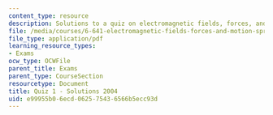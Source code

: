 ```yaml
---
content_type: resource
description: Solutions to a quiz on electromagnetic fields, forces, and motion.
file: /media/courses/6-641-electromagnetic-fields-forces-and-motion-spring-2005/e99955b06ecd062575436566b5ecc93d_04_q01_sol.pdf
file_type: application/pdf
learning_resource_types:
- Exams
ocw_type: OCWFile
parent_title: Exams
parent_type: CourseSection
resourcetype: Document
title: Quiz 1 - Solutions 2004
uid: e99955b0-6ecd-0625-7543-6566b5ecc93d
---
```

